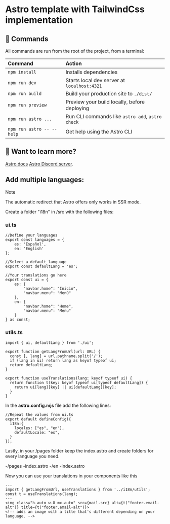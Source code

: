 # Astro template with TailwindCss implementation

## 🧞 Commands

All commands are run from the root of the project, from a terminal:

| Command                   | Action                                           |
| :------------------------ | :----------------------------------------------- |
| `npm install`             | Installs dependencies                            |
| `npm run dev`             | Starts local dev server at `localhost:4321`      |
| `npm run build`           | Build your production site to `./dist/`          |
| `npm run preview`         | Preview your build locally, before deploying     |
| `npm run astro ...`       | Run CLI commands like `astro add`, `astro check` |
| `npm run astro -- --help` | Get help using the Astro CLI                     |

## 👀 Want to learn more?

[Astro docs](https://docs.astro.build)
[Astro Discord server](https://astro.build/chat).

## Add multiple languages:
> [!NOTE]
> The automatic redirect that Astro offers only works in SSR mode.

Create a folder "i18n" in /src with the following files:

### ui.ts

```
//Define your languages
export const languages = {
    es: 'Español',
    en: 'English'
};

//Select a default language
export const defaultLang = 'es';

//Your translations go here
export const ui = {
    es: {
        "navbar.home": "Inicio",
        "navbar.menu": "Menú"
    },
    en: {
        "navbar.home": "Home",
        "navbar.menu": "Menu"
    }
} as const;
```

### utils.ts

```
import { ui, defaultLang } from './ui';

export function getLangFromUrl(url: URL) {
  const [, lang] = url.pathname.split('/');
  if (lang in ui) return lang as keyof typeof ui;
  return defaultLang;
}

export function useTranslations(lang: keyof typeof ui) {
  return function t(key: keyof typeof ui[typeof defaultLang]) {
    return ui[lang][key] || ui[defaultLang][key];
  }
}
```

In the **astro.config.mjs** file add the following lines:

```
//Repeat the values from ui.ts
export default defineConfig({
  i18n:{
    locales: ["es", "en"],
    defaultLocale: "es",
  }
});
```

Lastly, in your /pages folder keep the index.astro and create folders for every language you need.

-/pages
 -index.astro
 -/en
  -index.astro

Now you can use your translations in your components like this
```
---
import { getLangFromUrl, useTranslations } from '../i18n/utils';
const t = useTranslations(lang);
---
<img class="h-auto w-8 mx-auto" src={mail.src} alt={t("footer.email-alt")} title={t("footer.email-alt")}>
<!-- adds an image with a title that's different depending on your language. -->
```
